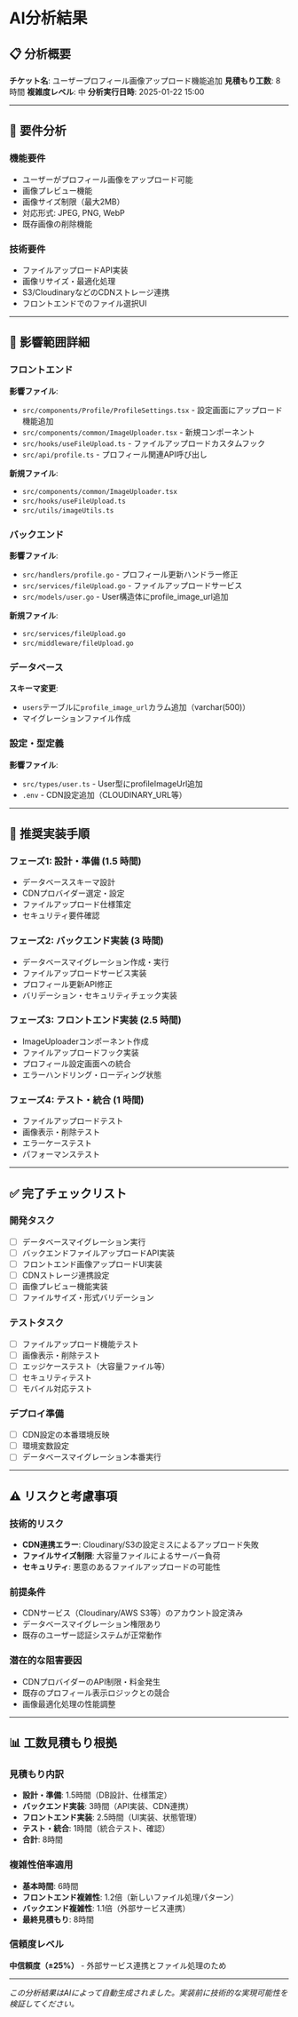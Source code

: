 # AI分析結果

## 📋 分析概要

**チケット名**: ユーザープロフィール画像アップロード機能追加
**見積もり工数**: 8 時間
**複雑度レベル**: 中
**分析実行日時**: 2025-01-22 15:00

---

## 🎯 要件分析

### 機能要件
- ユーザーがプロフィール画像をアップロード可能
- 画像プレビュー機能
- 画像サイズ制限（最大2MB）
- 対応形式: JPEG, PNG, WebP
- 既存画像の削除機能

### 技術要件
- ファイルアップロードAPI実装
- 画像リサイズ・最適化処理
- S3/CloudinaryなどのCDNストレージ連携
- フロントエンドでのファイル選択UI

---

## 📁 影響範囲詳細

### フロントエンド
**影響ファイル**:
- `src/components/Profile/ProfileSettings.tsx` - 設定画面にアップロード機能追加
- `src/components/common/ImageUploader.tsx` - 新規コンポーネント
- `src/hooks/useFileUpload.ts` - ファイルアップロードカスタムフック
- `src/api/profile.ts` - プロフィール関連API呼び出し

**新規ファイル**:
- `src/components/common/ImageUploader.tsx`
- `src/hooks/useFileUpload.ts`
- `src/utils/imageUtils.ts`

### バックエンド
**影響ファイル**:
- `src/handlers/profile.go` - プロフィール更新ハンドラー修正
- `src/services/fileUpload.go` - ファイルアップロードサービス
- `src/models/user.go` - User構造体にprofile_image_url追加

**新規ファイル**:
- `src/services/fileUpload.go`
- `src/middleware/fileUpload.go`

### データベース
**スキーマ変更**:
- `users`テーブルに`profile_image_url`カラム追加（varchar(500)）
- マイグレーションファイル作成

### 設定・型定義
**影響ファイル**:
- `src/types/user.ts` - User型にprofileImageUrl追加
- `.env` - CDN設定追加（CLOUDINARY_URL等）

---

## 🚀 推奨実装手順

### フェーズ1: 設計・準備 (1.5 時間)
- データベーススキーマ設計
- CDNプロバイダー選定・設定
- ファイルアップロード仕様策定
- セキュリティ要件確認

### フェーズ2: バックエンド実装 (3 時間)
- データベースマイグレーション作成・実行
- ファイルアップロードサービス実装
- プロフィール更新API修正
- バリデーション・セキュリティチェック実装

### フェーズ3: フロントエンド実装 (2.5 時間)
- ImageUploaderコンポーネント作成
- ファイルアップロードフック実装
- プロフィール設定画面への統合
- エラーハンドリング・ローディング状態

### フェーズ4: テスト・統合 (1 時間)
- ファイルアップロードテスト
- 画像表示・削除テスト
- エラーケーステスト
- パフォーマンステスト

---

## ✅ 完了チェックリスト

### 開発タスク
- [ ] データベースマイグレーション実行
- [ ] バックエンドファイルアップロードAPI実装
- [ ] フロントエンド画像アップロードUI実装
- [ ] CDNストレージ連携設定
- [ ] 画像プレビュー機能実装
- [ ] ファイルサイズ・形式バリデーション

### テストタスク
- [ ] ファイルアップロード機能テスト
- [ ] 画像表示・削除テスト
- [ ] エッジケーステスト（大容量ファイル等）
- [ ] セキュリティテスト
- [ ] モバイル対応テスト

### デプロイ準備
- [ ] CDN設定の本番環境反映
- [ ] 環境変数設定
- [ ] データベースマイグレーション本番実行

---

## ⚠️ リスクと考慮事項

### 技術的リスク
- **CDN連携エラー**: Cloudinary/S3の設定ミスによるアップロード失敗
- **ファイルサイズ制限**: 大容量ファイルによるサーバー負荷
- **セキュリティ**: 悪意のあるファイルアップロードの可能性

### 前提条件
- CDNサービス（Cloudinary/AWS S3等）のアカウント設定済み
- データベースマイグレーション権限あり
- 既存のユーザー認証システムが正常動作

### 潜在的な阻害要因
- CDNプロバイダーのAPI制限・料金発生
- 既存のプロフィール表示ロジックとの競合
- 画像最適化処理の性能調整

---

## 📊 工数見積もり根拠

### 見積もり内訳
- **設計・準備**: 1.5時間（DB設計、仕様策定）
- **バックエンド実装**: 3時間（API実装、CDN連携）
- **フロントエンド実装**: 2.5時間（UI実装、状態管理）
- **テスト・統合**: 1時間（統合テスト、確認）
- **合計**: 8時間

### 複雑性倍率適用
- **基本時間**: 6時間
- **フロントエンド複雑性**: 1.2倍（新しいファイル処理パターン）
- **バックエンド複雑性**: 1.1倍（外部サービス連携）
- **最終見積もり**: 8時間

### 信頼度レベル
**中信頼度（±25%）** - 外部サービス連携とファイル処理のため

---

*この分析結果はAIによって自動生成されました。実装前に技術的な実現可能性を検証してください。*